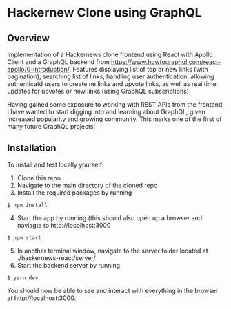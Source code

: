 # Hackernew Clone using GraphQL

## Overview

Implementation of a Hackernews clone frontend using React with Apollo Client and a GraphQL backend from https://www.howtographql.com/react-apollo/0-introduction/. Features displaying list of top or new links (with pagination), searching list of links, handling user authentication, allowing authenticatd users to create ne links and upvote links, as well as real time updates for upvotes or new links (using GraphQL subscriptions).

Having gained some exposure to working with REST APIs from the frontend, I have wanted to start digging into and learning about GraphQL, given increased popularity and growing community. This marks one of the first of many future GraphQL projects!

## Installation

To install and test locally yourself:

1. Clone this repo
2. Navigate to the main directory of the cloned repo
3. Install the required packages by running

```
$ npm install
```
4. Start the app by running (this should also open up a browser and naviagte to http://localhost:3000

```
$ npm start
```
5. In another terminal window, navigate to the server folder located at ./hackernews-react/server/
6. Start the backend server by running

```
$ yarn dev
```

You should now be able to see and interact with everything in the browser at http://localhost:3000.
